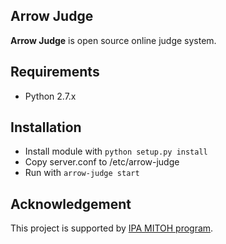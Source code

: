 ## Arrow Judge

**Arrow Judge** is open source online judge system.

## Requirements
 * Python 2.7.x

## Installation
 * Install module with `python setup.py install`
 * Copy server.conf to /etc/arrow-judge
 * Run with `arrow-judge start`

## Acknowledgement
This project is supported by [IPA MITOH program](http://www.ipa.go.jp/english/humandev/third.html).

